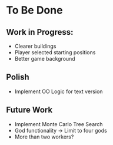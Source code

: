 # To Be Done
## Work in Progress:
* Clearer buildings
* Player selected starting positions
* Better game background
## Polish
* Implement OO Logic for text version
## Future Work
* Implement Monte Carlo Tree Search
* God functionality -> Limit to four gods
* More than two workers?